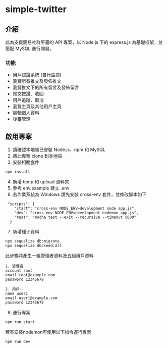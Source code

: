 # simple-twitter

## 介紹
此為支援簡易社群平臺的 API 專案，以 Node.js 下的 express.js 為基礎框架，並搭配 MySQL 進行開發。

### 功能
+ 用戶認證系統 (自行註冊)
+ 瀏覽所有推文及發佈推文
+ 瀏覽推文下的所有留言及發佈留言
+ 推文按讚、收回
+ 用戶追蹤、取消
+ 瀏覽主頁及其他用戶主頁
+ 編輯個人資料
+ 後臺管理

## 啟用專案
1. 請確認本地端已安裝 Node.js、npm 和 MySQL
2. 將此專案 clone 到本地端
3. 安裝相關套件
```
npm install
```
4. 新增 temp 和 upload 資料夾
5. 參考 env.example 建立 .env
6. 若作業系統為 Windows 請先安裝 cross-env 套件，並修改腳本如下
```
 "scripts": {
    "start": "cross-env NODE_ENV=development node app.js",
    "dev": "cross-env NODE_ENV=development nodemon app.js",
    "test": "mocha test --exit --recursive --timeout 5000"
  }
```
7. 新增種子資料
```
npx sequelize db:migrate
npx sequelize db:seed:all
```
此步驟將產生一組管理者資料及五組用戶資料
```
1. 管理者
account root 
email root@example.com
password 12345678

2. 用戶一
name user1
email user1@example.com
password 12345678
```
8. 運行專案
```
npm run start
```
若有安裝nodemon可使用以下指令運行專案
```
npm run dev
```
